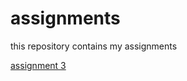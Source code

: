 # assignments
this repository contains my assignments 

[assignment 3](http://localhost:8888/notebooks/assignment3.ipynb)


